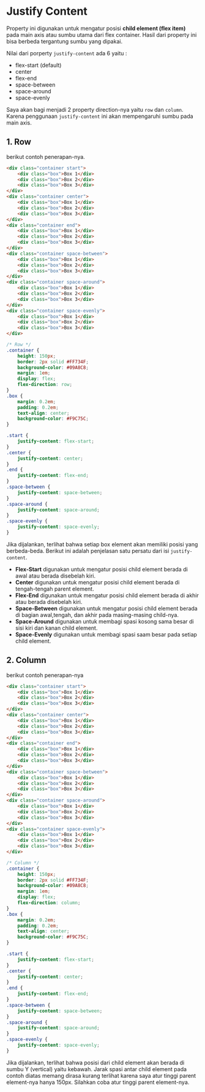 # Justify Content

Property ini digunakan untuk mengatur posisi **child element (flex item)** pada main axis atau sumbu utama dari flex container. Hasil dari property ini bisa berbeda tergantung sumbu yang dipakai.

Nilai dari porperty `justify-content` ada 6 yaitu :

- flex-start (default)
- center
- flex-end
- space-between
- space-around
- space-evenly

Saya akan bagi menjadi 2 property direction-nya yaitu `row` dan `column`. Karena penggunaan `justify-content` ini akan mempengaruhi sumbu pada main axis.

## 1. Row

berikut contoh penerapan-nya.

```html
<div class="container start">
    <div class="box">Box 1</div>
    <div class="box">Box 2</div>
    <div class="box">Box 3</div>
</div>
<div class="container center">
    <div class="box">Box 1</div>
    <div class="box">Box 2</div>
    <div class="box">Box 3</div>
</div>
<div class="container end">
    <div class="box">Box 1</div>
    <div class="box">Box 2</div>
    <div class="box">Box 3</div>
</div>
<div class="container space-between">
    <div class="box">Box 1</div>
    <div class="box">Box 2</div>
    <div class="box">Box 3</div>
</div>
<div class="container space-around">
    <div class="box">Box 1</div>
    <div class="box">Box 2</div>
    <div class="box">Box 3</div>
</div>
<div class="container space-evenly">
    <div class="box">Box 1</div>
    <div class="box">Box 2</div>
    <div class="box">Box 3</div>
</div>
```

```css
/* Row */
.container {
    height: 150px;
    border: 2px solid #FF734F;
    background-color: #09A8C8;
    margin: 1em;
    display: flex;
    flex-direction: row;
}
.box {
    margin: 0.2em;
    padding: 0.2em;
    text-align: center;
    background-color: #F9C75C;
}

.start {
    justify-content: flex-start;
}
.center {
    justify-content: center;
}
.end {
    justify-content: flex-end;
}
.space-between {
    justify-content: space-between;
}
.space-around {
    justify-content: space-around;
}
.space-evenly {
    justify-content: space-evenly;
}
```

Jika dijalankan, terlihat bahwa setiap box element akan memiliki posisi yang berbeda-beda. Berikut ini adalah penjelasan satu persatu dari isi `justify-content`.

- **Flex-Start** digunakan untuk mengatur posisi child element berada di awal atau berada disebelah kiri.
- **Center** digunakan untuk mengatur posisi child element berada di tengah-tengah parent element.
- **Flex-End** digunakan untuk mengatur posisi child element berada di akhir atau berada disebelah kiri.
- **Space-Between** digunakan untuk mengatur posisi child element berada di bagian awal,tengah, dan akhir pada masing-masing child-nya.
- **Space-Around** digunakan untuk membagi spasi kosong sama besar di sisi kiri dan kanan child element.
- **Space-Evenly** digunakan untuk membagi spasi saam besar pada setiap child element.

## 2. Column

berikut contoh penerapan-nya

```html
<div class="container start">
    <div class="box">Box 1</div>
    <div class="box">Box 2</div>
    <div class="box">Box 3</div>
</div>
<div class="container center">
    <div class="box">Box 1</div>
    <div class="box">Box 2</div>
    <div class="box">Box 3</div>
</div>
<div class="container end">
    <div class="box">Box 1</div>
    <div class="box">Box 2</div>
    <div class="box">Box 3</div>
</div>
<div class="container space-between">
    <div class="box">Box 1</div>
    <div class="box">Box 2</div>
    <div class="box">Box 3</div>
</div>
<div class="container space-around">
    <div class="box">Box 1</div>
    <div class="box">Box 2</div>
    <div class="box">Box 3</div>
</div>
<div class="container space-evenly">
    <div class="box">Box 1</div>
    <div class="box">Box 2</div>
    <div class="box">Box 3</div>
</div>
```

```css
/* Column */
.container {
    height: 150px;
    border: 2px solid #FF734F;
    background-color: #09A8C8;
    margin: 1em;
    display: flex;
    flex-direction: column;
}
.box {
    margin: 0.2em;
    padding: 0.2em;
    text-align: center;
    background-color: #F9C75C;
}

.start {
    justify-content: flex-start;
}
.center {
    justify-content: center;
}
.end {
    justify-content: flex-end;
}
.space-between {
    justify-content: space-between;
}
.space-around {
    justify-content: space-around;
}
.space-evenly {
    justify-content: space-evenly;
}
```

Jika dijalankan, terlihat bahwa posisi dari child element akan berada di sumbu Y (vertical) yaitu kebawah. Jarak spasi antar child element pada contoh diatas memang dirasa kurang terlihat karena saya atur tinggi parent element-nya hanya 150px. Silahkan coba atur tinggi parent element-nya.